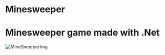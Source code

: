 # Minesweeper
# Minesweeper game made with .Net
![MineSweeperImg](https://user-images.githubusercontent.com/86796339/151452002-b72f0ed8-057f-43d6-a820-61733726d3f4.PNG)
